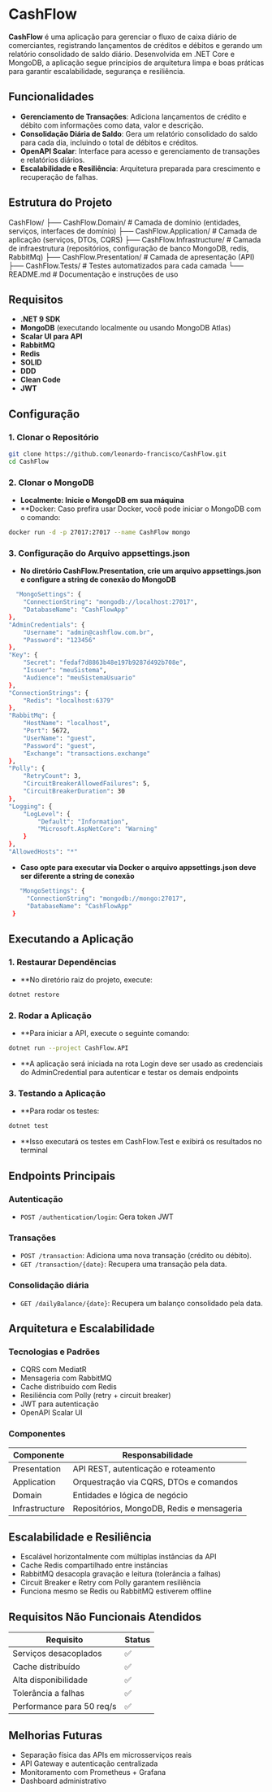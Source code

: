# CashFlow

**CashFlow** é uma aplicação para gerenciar o fluxo de caixa diário de comerciantes, registrando lançamentos de créditos e débitos e gerando um relatório consolidado de saldo diário. Desenvolvida em .NET Core e MongoDB, a aplicação segue princípios de arquitetura limpa e boas práticas para garantir escalabilidade, segurança e resiliência.

## Funcionalidades

- **Gerenciamento de Transações**: Adiciona lançamentos de crédito e débito com informações como data, valor e descrição.
- **Consolidação Diária de Saldo**: Gera um relatório consolidado do saldo para cada dia, incluindo o total de débitos e créditos.
- **OpenAPI Scalar**: Interface para acesso e gerenciamento de transações e relatórios diários.
- **Escalabilidade e Resiliência**: Arquitetura preparada para crescimento e recuperação de falhas.

## Estrutura do Projeto
CashFlow/ 
  ├── CashFlow.Domain/ # Camada de domínio (entidades, serviços, interfaces de domínio) 
  ├── CashFlow.Application/ # Camada de aplicação (serviços, DTOs, CQRS) 
  ├── CashFlow.Infrastructure/ # Camada de infraestrutura (repositórios, configuração de banco MongoDB, redis, RabbitMq) 
  ├── CashFlow.Presentation/ # Camada de apresentação (API) 
  ├── CashFlow.Tests/ # Testes automatizados para cada camada 
  └── README.md # Documentação e instruções de uso

## Requisitos

- **.NET 9 SDK**
- **MongoDB** (executando localmente ou usando MongoDB Atlas)
- **Scalar UI para API**
- **RabbitMQ**
- **Redis**
- **SOLID**
- **DDD**
- **Clean Code**
- **JWT**

## Configuração

### 1. Clonar o Repositório

```bash
git clone https://github.com/leonardo-francisco/CashFlow.git
cd CashFlow
```

### 2. Clonar o MongoDB
- **Localmente: Inicie o MongoDB em sua máquina**
- **Docker: Caso prefira usar Docker, você pode iniciar o MongoDB com o comando:
```bash
docker run -d -p 27017:27017 --name CashFlow mongo
```

### 3. Configuração do Arquivo appsettings.json
- **No diretório CashFlow.Presentation, crie um arquivo appsettings.json e configure a string de conexão do MongoDB**
```bash
  "MongoSettings": {
    "ConnectionString": "mongodb://localhost:27017",
    "DatabaseName": "CashFlowApp"
},
"AdminCredentials": {
    "Username": "admin@cashflow.com.br",
    "Password": "123456"
},
"Key": {
    "Secret": "fedaf7d8863b48e197b9287d492b708e",
    "Issuer": "meuSistema",
    "Audience": "meuSistemaUsuario"
},
"ConnectionStrings": {
    "Redis": "localhost:6379"
},
"RabbitMq": {
    "HostName": "localhost",
    "Port": 5672,
    "UserName": "guest",
    "Password": "guest",
    "Exchange": "transactions.exchange"
},
"Polly": {
    "RetryCount": 3,
    "CircuitBreakerAllowedFailures": 5,
    "CircuitBreakerDuration": 30
},
"Logging": {
    "LogLevel": {
        "Default": "Information",
        "Microsoft.AspNetCore": "Warning"
    }
},
"AllowedHosts": "*"
```
- **Caso opte para executar via Docker o  arquivo appsettings.json deve ser diferente a string de conexão**
```bash
   "MongoSettings": {
     "ConnectionString": "mongodb://mongo:27017",
     "DatabaseName": "CashFlowApp"
 }
```

## Executando a Aplicação

### 1. Restaurar Dependências
- **No diretório raiz do projeto, execute:
```bash
dotnet restore
```

### 2. Rodar a Aplicação
- **Para iniciar a API, execute o seguinte comando:
```bash
dotnet run --project CashFlow.API
```
- **A aplicação será iniciada na rota Login deve ser usado as credenciais do AdminCredential para autenticar e testar os demais endpoints

### 3. Testando a Aplicação
- **Para rodar os testes:
```bash
dotnet test
```
- **Isso executará os testes em CashFlow.Test e exibirá os resultados no terminal

## Endpoints Principais

### Autenticação
- `POST /authentication/login`: Gera token JWT

### Transações
- `POST /transaction`: Adiciona uma nova transação (crédito ou débito).
- `GET /transaction/{date}`: Recupera uma transação pela data.

### Consolidação diária
- `GET /dailyBalance/{date}`: Recupera um balanço consolidado pela data.


## Arquitetura e Escalabilidade

### Tecnologias e Padrões

- CQRS com MediatR
- Mensageria com RabbitMQ
- Cache distribuído com Redis
- Resiliência com Polly (retry + circuit breaker)
- JWT para autenticação
- OpenAPI Scalar UI

### Componentes

| Componente              | Responsabilidade                                   |
|-------------------------|----------------------------------------------------|
| Presentation            | API REST, autenticação e roteamento                |
| Application             | Orquestração via CQRS, DTOs e comandos             |
| Domain                  | Entidades e lógica de negócio                      |
| Infrastructure          | Repositórios, MongoDB, Redis e mensageria          |

## Escalabilidade e Resiliência

- Escalável horizontalmente com múltiplas instâncias da API
- Cache Redis compartilhado entre instâncias
- RabbitMQ desacopla gravação e leitura (tolerância a falhas)
- Circuit Breaker e Retry com Polly garantem resiliência
- Funciona mesmo se Redis ou RabbitMQ estiverem offline

## Requisitos Não Funcionais Atendidos

| Requisito                           | Status |
|------------------------------------|--------|
| Serviços desacoplados              | ✅     |
| Cache distribuído                  | ✅     |
| Alta disponibilidade               | ✅     |
| Tolerância a falhas                | ✅     |
| Performance para 50 req/s          | ✅     |

## Melhorias Futuras

- Separação física das APIs em microsserviços reais
- API Gateway e autenticação centralizada
- Monitoramento com Prometheus + Grafana
- Dashboard administrativo